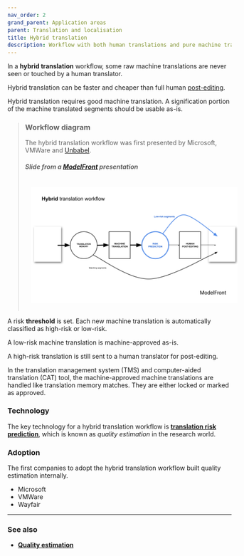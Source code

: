 ```yaml
---
nav_order: 2
grand_parent: Application areas
parent: Translation and localisation
title: Hybrid translation
description: Workflow with both human translations and pure machine translations
---
```


In a **hybrid translation** workflow, some raw machine translations are never seen or touched by a human translator.

Hybrid translation can be faster and cheaper than full human [post-editing](post-editing.md).

Hybrid translation requires good machine translation.  A signification portion of the machine translated segments should be usable as-is.

> ### Workflow diagram
> The hybrid translation workflow was first presented by Microsoft, VMWare and [Unbabel](/../industry/companies.md#unbabel).
>
> ##### Slide from a [ModelFront](/../industry/companies.md#modelfront) presentation
> <img title='Hybrid translation workflow' src='/workflows/hybrid-translation-workflow.png' width='700' style='padding: 1em;' />

A risk **threshold** is set.  Each new machine translation is automatically classified as high-risk or low-risk.

A low-risk machine translation is machine-approved as-is.

A high-risk translation is still sent to a human translator for post-editing.

In the translation management system (TMS) and computer-aided translation (CAT) tool, the machine-approved machine translations are handled like translation memory matches.  They are either locked or marked as approved.

### Technology

The key technology for a hybrid translation workflow is [**translation risk prediction**](/../quality/quality-estimation.md), which is known as *quality estimation* in the research world.

### Adoption
The first companies to adopt the hybrid translation workflow built quality estimation internally.
- Microsoft
- VMWare
- Wayfair


---

### See also

- [**Quality estimation**](/../quality/quality-estimation.md)


